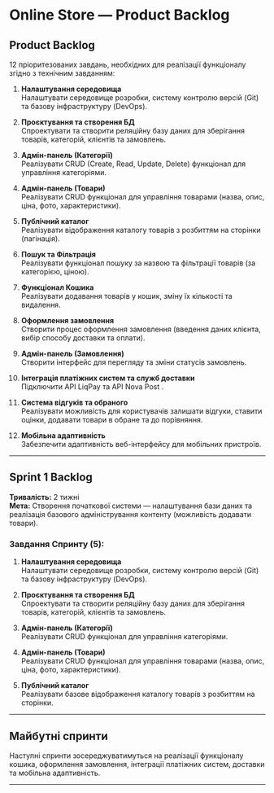 # Online Store — Product Backlog

## Product Backlog

12 пріоритезованих завдань, необхідних для реалізації функціоналу згідно з технічним завданням:

1. **Налаштування середовища**  
   Налаштувати середовище розробки, систему контролю версій (Git) та базову інфраструктуру (DevOps).

2. **Проєктування та створення БД**  
   Спроектувати та створити реляційну базу даних для зберігання товарів, категорій, клієнтів та замовлень.

3. **Адмін-панель (Категорії)**  
   Реалізувати CRUD (Create, Read, Update, Delete) функціонал для управління категоріями.

4. **Адмін-панель (Товари)**  
   Реалізувати CRUD функціонал для управління товарами (назва, опис, ціна, фото, характеристики).

5. **Публічний каталог**  
   Реалізувати відображення каталогу товарів з розбиттям на сторінки (пагінація).

6. **Пошук та Фільтрація**  
   Реалізувати функціонал пошуку за назвою та фільтрації товарів (за категорією, ціною).

7. **Функціонал Кошика**  
   Реалізувати додавання товарів у кошик, зміну їх кількості та видалення.

8. **Оформлення замовлення**  
   Створити процес оформлення замовлення (введення даних клієнта, вибір способу доставки та оплати).

9. **Адмін-панель (Замовлення)**  
   Створити інтерфейс для перегляду та зміни статусів замовлень.

10. **Інтеграція платіжних систем та служб доставки**  
    Підключити API LiqPay  та API Nova Post .

11. **Система відгуків та обраного**  
    Реалізувати можливість для користувачів залишати відгуки, ставити оцінки, додавати товари в обране та до порівняння.

12. **Мобільна адаптивність**  
    Забезпечити адаптивність веб-інтерфейсу для мобільних пристроїв.

---

## Sprint 1 Backlog

**Тривалість:** 2 тижні  
**Мета:** Створення початкової системи — налаштування бази даних та реалізація базового адміністрування контенту (можливість додавати товари).

### Завдання Спринту (5):

1. **Налаштування середовища**  
   Налаштувати середовище розробки, систему контролю версій (Git) та базову інфраструктуру (DevOps).

2. **Проєктування та створення БД**  
   Спроектувати та створити реляційну базу даних для зберігання товарів, категорій, клієнтів та замовлень.

3. **Адмін-панель (Категорії)**  
   Реалізувати CRUD функціонал для управління категоріями.

4. **Адмін-панель (Товари)**  
   Реалізувати CRUD функціонал для управління товарами (назва, опис, ціна, фото, характеристики).

5. **Публічний каталог**  
   Реалізувати базове відображення каталогу товарів з розбиттям на сторінки.

---

## Майбутні спринти

Наступні спринти зосереджуватимуться на реалізації функціоналу кошика, оформлення замовлення, інтеграції платіжних систем, доставки та мобільна адаптивність.

---

